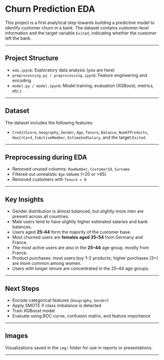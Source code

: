 # Churn Prediction EDA

This project is a first analytical step towards building a predictive model to identify customer churn in a bank. The dataset contains customer-level information and the target variable `Exited`, indicating whether the customer left the bank.

---

## Project Structure

- `eda.ipynb`: Exploratory data analysis (you are here)
- `preprocessing.py / preprocessing.ipynb`: Feature engineering and encoding
- `model.py / model.ipynb`: Model training, evaluation (XGBoost, metrics, etc.)

---

## Dataset

The dataset includes the following features:

- `CreditScore`, `Geography`, `Gender`, `Age`, `Tenure`, `Balance`, `NumOfProducts`, `HasCrCard`, `IsActiveMember`, `EstimatedSalary`, and the target `Exited`.

---

## Preprocessing during EDA

- Removed unused columns: `RowNumber`, `CustomerId`, `Surname`
- Filtered out unrealistic `Age` values (<20 or >65)
- Removed customers with `Tenure = 0`

---

## Key Insights

- Gender distribution is almost balanced, but slightly more men are present across all countries.
- Male users tend to have slightly higher estimated salaries and bank balances.
- Users aged **25–44** form the majority of the customer base.
- Most churned users are **females aged 35–54** from Germany and France.
- The most active users are also in the **25–44** age group, mostly from France.
- Product purchases: most users buy 1–2 products; higher purchases (3+) are more common among women.
- Users with longer tenure are concentrated in the 25–44 age groups.

---

## Next Steps

- Encode categorical features (`Geography`, `Gender`)
- Apply SMOTE if class imbalance is detected
- Train XGBoost model
- Evaluate using ROC curve, confusion matrix, and feature importance

---

## Images

Visualizations saved in the `img/` folder for use in reports or presentations.

---

